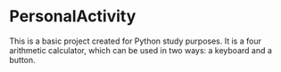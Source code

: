 # PersonalActivity
This is a basic project created for Python study purposes.
It is a four arithmetic calculator, which can be used in two ways: a keyboard and a button.
